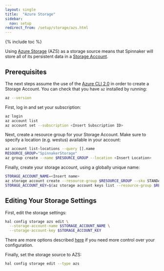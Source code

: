 ```yaml
---
layout: single
title:  "Azure Storage"
sidebar:
  nav: setup
redirect_from: /setup/storage/azs.html
---
```


{% include toc %}

Using [Azure Storage](https://azure.microsoft.com/services/storage/) (AZS) as a 
storage source means that Spinnaker will store all of its persistent data in a
[Storage Account](https://docs.microsoft.com/azure/storage/storage-create-storage-account).

## Prerequisites

The next steps assume the use of the [Azure CLI 2.0](https://docs.microsoft.com/cli/azure/install-azure-cli) in order to create a Storage Account. You can check that you have `az` installed by running:

```bash
az --version
```

First, log in and set your subscription:

```bash
az login
az account list
az account set --subscription <Insert Subscription ID>
```

Next, create a resource group for your Storage Account. Make sure to specify a location (e.g. westus) available in your account:

```bash
az account list-locations --query [].name
RESOURCE_GROUP="SpinnakerStorage"
az group create --name $RESOURCE_GROUP --location <Insert Location>
```

Finally, create your storage account, using a globally unique name:

```bash
STORAGE_ACCOUNT_NAME=<Insert name>
az storage account create --resource-group $RESOURCE_GROUP --sku STANDARD_LRS --name $STORAGE_ACCOUNT_NAME
STORAGE_ACCOUNT_KEY=$(az storage account keys list --resource-group $RESOURCE_GROUP --account-name $STORAGE_ACCOUNT_NAME --query [0].value | tr -d '"')
```

## Editing Your Storage Settings

First, edit the storage settings:

```bash
hal config storage azs edit \
  --storage-account-name $STORAGE_ACCOUNT_NAME \
  --storage-account-key $STORAGE_ACCOUNT_KEY
```

There are more options described [here](/reference/halyard/commands#hal-config-storage-azs-edit) if you need more control over your configuration.

Finally, set the storage source to AZS:

```bash
hal config storage edit --type azs
```


